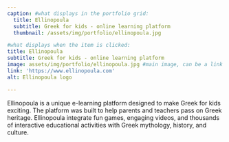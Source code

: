 ```yaml
---
caption: #what displays in the portfolio grid:
  title: Ellinopoula
  subtitle: Greek for kids - online learning platform
  thumbnail: /assets/img/portfolio/ellinopoula.jpg

#what displays when the item is clicked:
title: Ellinopoula
subtitle: Greek for kids - online learning platform
image: assets/img/portfolio/ellinopoula.jpg #main image, can be a link or a file in assets/img/portfolio
link: 'https://www.ellinopoula.com'
alt: Ellinopoula logo

---
```

Ellinopoula is a unique e-learning platform designed to make Greek for kids exciting. The platform was built to help parents and teachers pass on Greek heritage. Ellinopoula integrate fun games, engaging videos, and thousands of interactive educational activities with Greek mythology, history, and culture.

<!-- optional info list (delete if not using):

{:.list-inline}
- Date:
- Client:
- Category: -->
